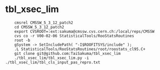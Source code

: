 tbl_xsec_lim
============

        cmsrel CMSSW_5_3_12_patch2
        cd CMSSW_5_3_12_patch2
        export CVSROOT=:ext:sakuma@cmssw.cvs.cern.ch:/local/reps/CMSSW
        cvs co -r V00-02-06 StatisticalTools/RooStatsRoutines
        root -b
        gSystem -> SetIncludePath( "-I$ROOFITSYS/include" );
        .L StatisticalTools/RooStatsRoutines/root/roostats_cl95.C+
        git clone git@github.com:TaiSakuma/tbl_xsec_lim
        ./tbl_xsec_lim/tbl_xsec_lim.py -i ./tbl_xsec_lim/tbl_cls_input_pas_repro.txt 





